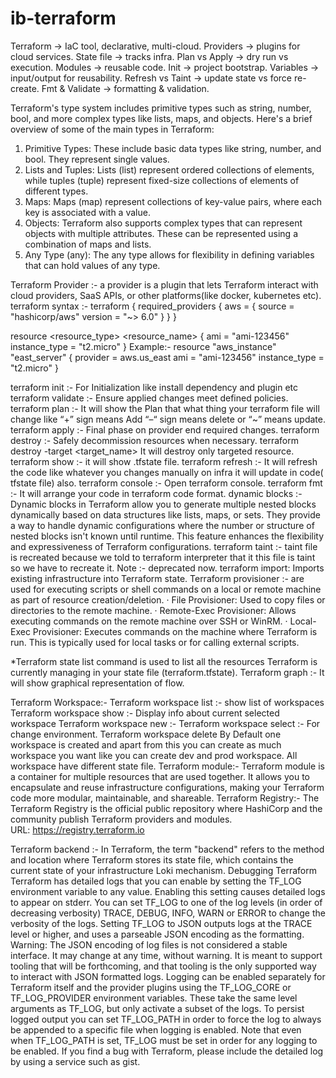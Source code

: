# ib-terraform

Terraform → IaC tool, declarative, multi-cloud.
Providers → plugins for cloud services.
State file → tracks infra.
Plan vs Apply → dry run vs execution.
Modules → reusable code.
Init → project bootstrap.
Variables → input/output for reusability.
Refresh vs Taint → update state vs force re-create.
Fmt & Validate → formatting & validation.

Terraform's type system includes primitive types such as string, number, bool, and more complex types like lists, maps, and objects. Here's a brief overview of some of the main types in Terraform:

1. 	Primitive Types: These include basic data types like string, number, and bool. They represent single values.
2. 	Lists and Tuples: Lists (list) represent ordered collections of elements, while tuples (tuple) represent fixed-size collections of elements of different types.
3. 	Maps: Maps (map) represent collections of key-value pairs, where each key is associated with a value.
4. 	Objects: Terraform also supports complex types that can represent objects with multiple attributes. These can be represented using a combination of maps and lists.
5. 	Any Type (any): The any type allows for flexibility in defining variables that can hold values of any type.

Terraform Provider :- a provider is a plugin that lets Terraform interact with cloud providers, SaaS APIs, or other platforms(like docker, kubernetes etc). 
terraform syntax :- 
terraform { 
required_providers
 {
 aws = {
    source = "hashicorp/aws" 
     version = "~> 6.0" 
      }
   }
}

resource <resource_type> <resource_name> {
ami      = "ami-123456"
  instance_type = "t2.micro"
}
Example:-
resource "aws_instance" "east_server" {
  provider = aws.us_east
  ami      = "ami-123456"
  instance_type = "t2.micro"
}

terraform init :- For Initialization like install dependency and plugin etc
terraform validate :- Ensure applied changes meet defined policies.
terraform plan :- It will show the Plan that what thing your terraform file will change like “+” sign means Add  “–“ sign means delete or “~” means update.
terraform apply :- Final phase on provider end required changes.
terraform destroy :- Safely decommission resources when necessary.
terraform destroy -target <target_name> It will destroy only targeted resource.
terraform show :- it will show .tfstate file.
terraform refresh :- It will refresh the code like whatever you changes manually on infra it will update in code( tfstate file) also.
terraform console :- Open terraform console.
terraform fmt :- It will arrange your code in terraform code format.
dynamic blocks :- Dynamic blocks in Terraform allow you to generate multiple nested blocks dynamically based on data structures like lists, maps, or sets. They provide a way to handle dynamic configurations where the number or structure of nested blocks isn't known until runtime. This feature enhances the flexibility and expressiveness of Terraform configurations.
terraform taint :- taint file is recreated because we told to terraform interpreter that it this file is taint so we have to recreate it. 
Note :- deprecated now.
terraform import: Imports existing infrastructure into Terraform state.
Terraform provisioner :- are used for executing scripts or shell commands on a local or remote machine as part of resource creation/deletion.
·       File Provisioner: Used to copy files or directories to the remote machine.
·       Remote-Exec Provisioner: Allows executing commands on the remote machine over SSH or WinRM.
·       Local-Exec Provisioner: Executes commands on the machine where Terraform is run. This is typically used for local tasks or for calling external scripts.
 
*Terraform state list command is used to list all the resources Terraform is currently managing in your state file (terraform.tfstate). 
Terraform graph :- It will show graphical representation of flow.
 
Terraform Workspace:-
Terraform workspace list :- show list of workspaces
Terraform workspace show :- Display info about current selected workspace
Terraform workspace new <name> :-
Terraform workspace select <environment> :- For change environment.
Terraform workspace delete <name>
By Default one workspace is created and apart from this you can create as much workspace you want like you can create dev and prod workspace.
All workspace have different state file.
Terraform module:- Terraform module is a container for multiple resources that are used together. It allows you to encapsulate and reuse infrastructure configurations, making your Terraform code more modular, maintainable, and shareable.
Terraform Registry:- The Terraform Registry is the official public repository where HashiCorp and the community publish Terraform providers and modules.  
URL: https://registry.terraform.io 

Terraform backend :- In Terraform, the term "backend" refers to the method and location where Terraform stores its state file, which contains the current state of your infrastructure
Loki mechanism.
Debugging Terraform
Terraform has detailed logs that you can enable by setting the TF_LOG environment variable to any value. Enabling this setting causes detailed logs to appear on stderr.
You can set TF_LOG to one of the log levels (in order of decreasing verbosity) TRACE, DEBUG, INFO, WARN or ERROR to change the verbosity of the logs.
Setting TF_LOG to JSON outputs logs at the TRACE level or higher, and uses a parseable JSON encoding as the formatting.
Warning: The JSON encoding of log files is not considered a stable interface. It may change at any time, without warning. It is meant to support tooling that will be forthcoming, and that tooling is the only supported way to interact with JSON formatted logs.
Logging can be enabled separately for Terraform itself and the provider plugins using the TF_LOG_CORE or TF_LOG_PROVIDER environment variables. These take the same level arguments as TF_LOG, but only activate a subset of the logs.
To persist logged output you can set TF_LOG_PATH in order to force the log to always be appended to a specific file when logging is enabled. Note that even when TF_LOG_PATH is set, TF_LOG must be set in order for any logging to be enabled.
If you find a bug with Terraform, please include the detailed log by using a service such as gist.

